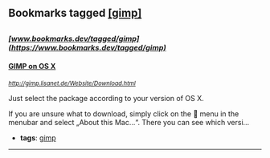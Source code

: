 ## Bookmarks tagged [[gimp]](https://www.bookmarks.dev?q=[gimp])

_<sup><sup>[www.bookmarks.dev/tagged/gimp](https://www.bookmarks.dev/tagged/gimp)</sup></sup>_
---
#### [GIMP on OS X](http://gimp.lisanet.de/Website/Download.html)
_<sup>http://gimp.lisanet.de/Website/Download.html</sup>_

Just select the package according to your version of OS X. 

If you are unsure what to download, simply click on the  menu in the menubar and select „About this Mac...“. There you can see which versi...
* **tags**: [gimp](../tagged/gimp.md)
---
